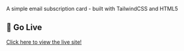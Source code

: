 A simple email subscription card - built with TailwindCSS and HTML5

## 🚀 Go Live

[Click here to view the live site!](https://email-subscribe.onrender.com)
